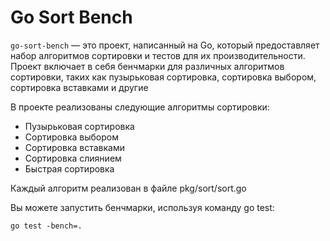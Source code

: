 # Go Sort Bench

`go-sort-bench` — это проект, написанный на Go, который предоставляет набор алгоритмов сортировки и тестов для их производительности. Проект включает в себя бенчмарки для различных алгоритмов сортировки, таких как пузырьковая сортировка, сортировка выбором, сортировка вставками и другие

В проекте реализованы следующие алгоритмы сортировки:

+ Пузырьковая сортировка
+ Сортировка выбором
+ Сортировка вставками
+ Сортировка слиянием
+ Быстрая сортировка

Каждый алгоритм реализован в файле pkg/sort/sort.go

Вы можете запустить бенчмарки, используя команду go test:
```
go test -bench=.
```
